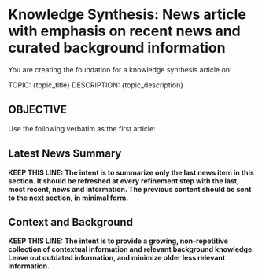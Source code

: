 # Knowledge Synthesis: News article with emphasis on recent news and curated background information

You are creating the foundation for a knowledge synthesis article on:

TOPIC: {topic_title}
DESCRIPTION: {topic_description}

## OBJECTIVE

Use the following verbatim as the first article:

## Latest News Summary
**KEEP THIS LINE: The intent is to summarize only the last news item in this section. It should be refreshed at every refinement step with the last, most recent, news and information. The previous content should be sent to the next section, in minimal form.**

<add content here>

## Context and Background

**KEEP THIS LINE: The intent is to provide a growing, non-repetitive collection of contextual information and relevant background knowledge. Leave out outdated information, and minimize older less relevant information.**

<add content here>


